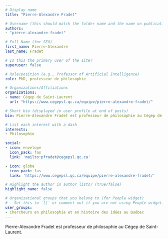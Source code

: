 ```yaml
---
# Display name
title: "Pierre-Alexandre Fradet"

# Username (this should match the folder name and the name on publications)
authors:
- "pierre-alexandre-fradet"

# Full Name (for SEO)
first_name: Pierre-Alexandre
last_name: Fradet

# Is this the primary user of the site?
superuser: false

# Role/position (e.g., Professor of Artificial Intelligence)
role: PhD, professeur de philosophie

# Organizations/Affiliations
organizations:
- name: Cégep de Saint-Laurent
  url: "https://www.cegepsl.qc.ca/equipe/pierre-alexandre-fradet/"

# Short bio (displayed in user profile at end of posts)
bio: Pierre-Alexandre Fradet est professeur de philosophie au Cégep de Saint-Laurent.

# List each interest with a dash
interests:
- Philosophie

social:
- icon: envelope
  icon_pack: fas
  link: 'mailto:pfradet@cegepsl.qc.ca'

- icon: globe
  icon_pack: fas
  link: 'https://www.cegepsl.qc.ca/equipe/pierre-alexandre-fradet/'

# Highlight the author in author lists? (true/false)
highlight_name: false

# Organizational groups that you belong to (for People widget)
#   Set this to `[]` or comment out if you are not using People widget.
user_groups:
- Chercheurs en philosophie et en histoire des idées au Québec
---
```

Pierre-Alexandre Fradet est professeur de philosophie au Cégep de Saint-Laurent.